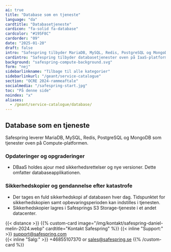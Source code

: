 ```yaml
---
ai: true
title: "Database som en tjeneste"
language: "da"
cardtitle: "Databasetjeneste"
cardicon: "fa-solid fa-database"
cardcolor: "#195F8C"
cardorder: "09"
date: "2025-01-20"
draft: false
intro: "Safespring tilbyder MariaDB, MySQL, Redis, PostgreSQL og MongoDB som tjenester oven på Compute-platformen."
cardintro: "Safespring tilbyder databasetjenester oven på IaaS-platformen."
background: "safespring-compute-background.svg"
form: "nej"
sidebarlinkname: "Tilbage til alle kategorier"
sidebarlinkurl: "/geant/service-catalogue"
section: "OCRE 2024-rammeaftale"
socialmedia: "/safespring-start.jpg"
toc: "På denne side"
noindex: "x"
aliases:
  - /geant/service-catalogue/database/
---
```


## Database som en tjeneste

Safespring leverer MariaDB, MySQL, Redis, PostgreSQL og MongoDB som tjenester oven på Compute-platformen.

### Opdateringer og opgraderinger

- DBaaS holdes ajour med sikkerhedsrettelser og nye versioner. Dette omfatter databaseapplikationen.

### Sikkerhedskopier og gendannelse efter katastrofe

- Der tages en fuld sikkerhedskopi af databasen hver dag. Tidspunktet for sikkerhedskopien samt opbevaringsperioden kan indstilles i tjenesten.
- Sikkerhedskopier lagres i Safesprings S3 Storage-tjeneste i et andet datacenter.

{{< distance >}}
{{% custom-card image="/img/kontakt/safespring-daniel-melin-2024.webp" cardtitle="Kontakt Safespring" %}}
{{< inline "Support:" >}} support@safespring.com  
{{< inline "Salg:" >}} +46855107370 or sales@safespring.se
{{% /custom-card %}}

